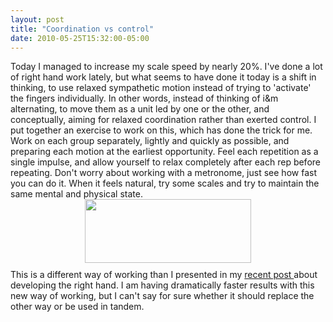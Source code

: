 ```yaml
---
layout: post
title: "Coordination vs control"
date: 2010-05-25T15:32:00-05:00
---
```


Today I managed to increase my scale speed by nearly 20%. I've done a lot of right hand work lately, but what seems to have done it today is a shift in thinking, to use relaxed sympathetic motion instead of trying to 'activate' the fingers individually. In other words, instead of thinking of i&amp;m alternating, to move them as a unit led by one or the other, and conceptually, aiming for relaxed coordination rather than exerted control.
I put together an exercise to work on this, which has done the trick for me. Work on each group separately, lightly and quickly as possible, and preparing each motion at the earliest opportunity. Feel each repetition as a single impulse, and allow yourself to relax completely after each rep before repeating. Don't worry about working with a metronome, just see how fast you can do it. When it feels natural, try some scales and try to maintain the same mental and physical state.
<a onblur="try {parent.deselectBloggerImageGracefully();} catch(e) {}" href="http://1.bp.blogspot.com/_dK9SZTXldmc/S_w1UxWHhWI/AAAAAAAAABE/jZclBCJF_5Y/s1600/exercise.gif"><img style="display: block; margin: 0px auto 10px; text-align: center; cursor: pointer; width: 266px; height: 102px;" src="http://1.bp.blogspot.com/_dK9SZTXldmc/S_w1UxWHhWI/AAAAAAAAABE/jZclBCJF_5Y/s400/exercise.gif" alt="" id="BLOGGER_PHOTO_ID_5475309877935441250" border="0" /></a>This is a different way of working than I presented in my <a href="http://williamsguitarblog.blogspot.com/2010/03/developing-right-hand.html">recent post </a>about developing the right hand. I am having dramatically faster results with this new way of working, but I can't say for sure whether it should replace the other way or be used in tandem.

